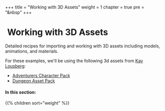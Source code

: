 +++
title = "Working with 3D Assets"
weight = 1
chapter = true
pre = "<i class='fas fa-cubes'></i>&nbsp"
+++

# <i class='fas fa-cubes'></i>&nbsp;Working with 3D Assets
Detailed recipes for importing and working with 3D assets including models, animations, and materials.

For these examples, we'll be using the following 3d assets from [Kay Lousberg](https://kaylousberg.itch.io/):

* [Adventurers Character Pack](https://kaylousberg.itch.io/kaykit-adventurers)
* [Dungeon Asset Pack](https://kaylousberg.itch.io/kaykit-dungeon-remastered)

#### In this section:

{{% children  sort="weight" %}}
